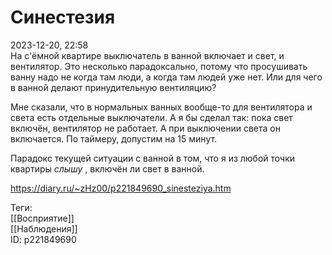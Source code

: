 Синестезия
===========

   
 2023-12-20, 22:58   
  На с'ёмной квартире выключатель в ванной включает и свет, и вентилятор. Это несколько парадоксально, потому что просушивать ванну надо не когда там люди, а когда там людей уже нет. Или для чего в ванной делают принудительную вентиляцию?   
   
 Мне сказали, что в нормальных ванных вообще-то для вентилятора и света есть отдельные выключатели. А я бы сделал так: пока свет включён, вентилятор не работает. А при выключении света он включается. По таймеру, допустим на 15 минут.   
   
 Парадокс текущей ситуации с ванной в том, что я из любой точки квартиры  *слышу*  , включён ли свет в ванной.   
    
 <https://diary.ru/~zHz00/p221849690_sinesteziya.htm>   
   
 Теги:   
 [[Восприятие]]   
 [[Наблюдения]]   
 ID: p221849690